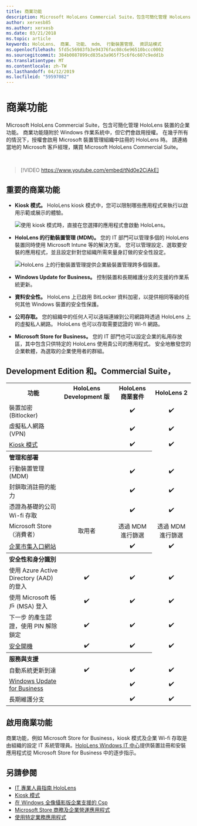 ```yaml
---
title: 商業功能
description: Microsoft HoloLens Commercial Suite，包含可簡化管理 HoloLens 裝置的企業功能。
author: xerxesb85
ms.author: xerxesb
ms.date: 03/21/2018
ms.topic: article
keywords: HoloLens、 商業、 功能、 mdm、 行動裝置管理、 資訊站模式
ms.openlocfilehash: 5fd5c56983fb3e94376fac08c6e96510bccc0002
ms.sourcegitcommit: 384b0087899cd835a3a965f75c6f6c607c9edd1b
ms.translationtype: MT
ms.contentlocale: zh-TW
ms.lasthandoff: 04/12/2019
ms.locfileid: "59597082"
---
```

# <a name="commercial-features"></a>商業功能

Microsoft HoloLens Commercial Suite，包含可簡化管理 HoloLens 裝置的企業功能。 商業功能隨附於 Windows 作業系統中，但它們會啟用授權。 在幾乎所有的情況下，授權會啟用 Microsoft 裝置管理組織中註冊的 HoloLens 時。 請連絡當地的 Microsoft 客戶經理，購買 Microsoft HoloLens Commercial Suite。

&nbsp;

>[!VIDEO https://www.youtube.com/embed/tNd0e2CiAkE]

## <a name="key-commercial-features"></a>重要的商業功能

* **Kiosk 模式。** HoloLens kiosk 模式中，您可以限制哪些應用程式來執行以啟用示範或展示的體驗。

  ![使用 kiosk 模式時，直接在您選擇的應用程式會啟動 HoloLens。](images/201608-kioskmode-400px.png)

* **HoloLens 的行動裝置管理 (MDM)。** 您的 IT 部門可以管理多個的 HoloLens 裝置同時使用 Microsoft Intune 等的解決方案。 您可以管理設定、選取要安裝的應用程式，並且設定針對您組織所需來量身訂做的安全性設定。

  ![HoloLens 上的行動裝置管理提供企業級裝置管理跨多個裝置。](images/201608-enterprisemanagement-400px.png)
  
* **Windows Update for Business。** 控制裝置和長期維護分支的支援的作業系統更新。
* **資料安全性。** HoloLens 上已啟用 BitLocker 資料加密，以提供相同等級的任何其他 Windows 裝置的安全性保護。
* **公司存取。** 您的組織中的任何人可以遠端連線到公司網路時透過 HoloLens 上的虛擬私人網路。 HoloLens 也可以存取需要認證的 Wi-fi 網路。
* **Microsoft Store for Business。** 您的 IT 部門也可以設定企業的私用存放區，其中包含只供特定的 HoloLens 使用貴公司的應用程式。 安全地散發您的企業軟體，為選取的企業使用者的群組。

## <a name="development-edition-vs-commercial-suite"></a>Development Edition 和。Commercial Suite，

<table>
<tr>
<th>功能</th><th>HoloLens Development 版</th><th>HoloLens 商業套件</th><th>HoloLens 2</th>
</tr><tr>
<td>裝置加密 (Bitlocker)</td><td></td><td style="text-align: center;">✔️</td><td style="text-align: center;">✔️</td>
</tr><tr>
<td>虛擬私人網路 (VPN)</td><td></td><td style="text-align: center;">✔️</td><td style="text-align: center;">✔️</td>
</tr><tr>
<td><a href="using-the-windows-device-portal.md#kiosk-mode">Kiosk 模式</a></td><td></td><td style="text-align: center;">✔️</td><td style="text-align: center;">✔️</td>
</tr><tr>
<th colspan="3" style="text-align: left;"> 管理和部署</th>
</tr><tr>
<td>行動裝置管理 (MDM)</td><td style="text-align: center;"></td><td style="text-align: center;">✔️</td><td style="text-align: center;">✔️</td>
</tr><tr>
<td>封鎖取消註冊的能力</td><td></td><td style="text-align: center;">✔️</td><td style="text-align: center;">✔️</td>
</tr><tr>
<td>憑證為基礎的公司 Wi-fi 存取</td><td></td><td style="text-align: center;">✔️</td><td style="text-align: center;">✔️</td>
</tr><tr>
<td>Microsoft Store （消費者）</td><td style="text-align: center;">取用者</td><td style="text-align: center;">透過 MDM 進行篩選</td><td style="text-align: center;">透過 MDM 進行篩選</td>
</tr><tr>
<td><a href="https://technet.microsoft.com/itpro/windows/manage/working-with-line-of-business-apps">企業市集入口網站</a></td><td></td><td style="text-align: center;">✔️</td><td style="text-align: center;">✔️</td>
</tr><tr>
<th colspan="3" style="text-align: left;"> 安全性和身分識別</th>
</tr><tr>
<td>使用 Azure Active Directory (AAD) 的登入</td><td style="text-align: center;">✔️</td><td style="text-align: center;">✔️</td><td style="text-align: center;">✔️</td>
</tr><tr>
<td>使用 Microsoft 帳戶 (MSA) 登入</td><td style="text-align: center;">✔️</td><td style="text-align: center;">✔️</td><td style="text-align: center;">✔️</td>
</tr><tr>
<td>下一步 的產生認證，使用 PIN 解除鎖定</td><td style="text-align: center;">✔️</td><td style="text-align: center;">✔️</td><td style="text-align: center;">✔️</td>
</tr><tr>
<td><a href="https://msdn.microsoft.com/windows/hardware/commercialize/manufacture/desktop/secure-boot-overview">安全開機</a></td><td style="text-align: center;">✔️</td><td style="text-align: center;">✔️</td><td style="text-align: center;">✔️</td>
</tr><tr>
<th colspan="3" style="text-align: left;"> 服務與支援</th>
</tr><tr>
<td>自動系統更新到達</td><td style="text-align: center;">✔️</td><td style="text-align: center;">✔️</td><td style="text-align: center;">✔️</td>
</tr><tr>
<td><a href="https://technet.microsoft.com/itpro/windows/plan/windows-update-for-business">Windows Update for Business</a></td><td></td><td style="text-align: center;">✔️</td><td style="text-align: center;">✔️</td>
</tr><tr>
<td>長期維護分支</td><td></td><td style="text-align: center;">✔️</td><td style="text-align: center;">✔️</td>
</tr>
</table>



## <a name="enabling-commercial-features"></a>啟用商業功能

商業功能，例如 Microsoft Store for Business，kiosk 模式及企業 Wi-fi 存取是由組織的設定 IT 系統管理員。[HoloLens Windows IT 中心](https://technet.microsoft.com/itpro/hololens/index)提供裝置註冊和安裝應用程式從 Microsoft Store for Business 中的逐步指示。

## <a name="see-also"></a>另請參閱
* [IT 專業人員指南 HoloLens](https://technet.microsoft.com/itpro/hololens/index)
* [Kiosk 模式](using-the-windows-device-portal.md#kiosk-mode)
* [在 Windows 全像攝影版企業支援的 Csp](https://msdn.microsoft.com/library/windows/hardware/dn920025(v=vs.85).aspx#HoloLens)
* [Microsoft Store 商務及企業營運應用程式](https://blogs.technet.microsoft.com/sbucci/2016/04/13/windows-store-for-business-and-line-of-business-applications/)
* [使用特定業務應用程式](https://technet.microsoft.com/itpro/windows/manage/working-with-line-of-business-apps)
